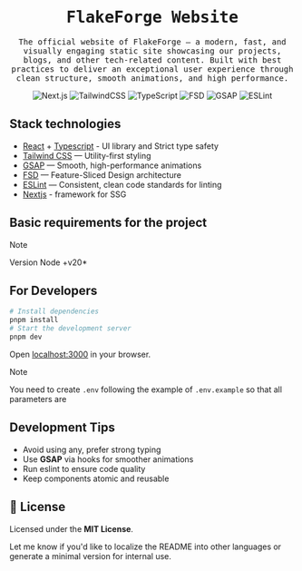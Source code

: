 <div align="center">
  <h1><samp>FlakeForge Website</samp></h1>
  <p>
    <samp>
      The official website of FlakeForge — a modern, fast, and visually engaging static site showcasing our projects, blogs, and other tech-related content. Built with best practices to deliver an exceptional user experience through clean structure, smooth animations, and high performance.
    </samp>
  </p>
</div>

<p align="center">
  <img alt="Next.js" src="https://img.shields.io/badge/Next.js-SSG%20Ready-000000?style=flat&logo=next.js&logoColor=white&labelColor=20222d" />
  <img alt="TailwindCSS" src="https://img.shields.io/badge/TailwindCSS-v4-38BDF8?style=flat&logo=tailwind-css&logoColor=white&labelColor=20222d" />
  <img alt="TypeScript" src="https://img.shields.io/badge/TypeScript-Strict-3178C6?style=flat&logo=typescript&logoColor=white&labelColor=20222d" />
  <img alt="FSD" src="https://img.shields.io/badge/FSD-Architecture-orange?style=flat&labelColor=20222d&logoColor=white" />
  <img alt="GSAP" src="https://img.shields.io/badge/GSAP-Animations-88CE02?style=flat&logo=greensock&logoColor=white&labelColor=20222d" />
  <img alt="ESLint" src="https://img.shields.io/badge/Linting-ESLint-4B32C3?style=flat&logo=eslint&logoColor=white&labelColor=20222d" />
</p>

## Stack technologies
- [React](https://react.dev/learn) + [Typescript](https://www.typescriptlang.org/docs/) - UI library and Strict type safety
- [Tailwind CSS](https://tailwindcss.com) — Utility-first styling
- [GSAP](https://gsap.com) — Smooth, high-performance animations
- [FSD](https://feature-sliced.design) — Feature-Sliced Design architecture
- [ESLint](https://eslint.org/) — Consistent, clean code standards for linting
- [Nextjs](https://Nextjs.org/) - framework for SSG

## Basic requirements for the project

> [!NOTE]
> Version Node +v20\*

## For Developers

```bash
# Install dependencies
pnpm install
# Start the development server
pnpm dev
```

Open [localhost:3000](http://localhost:3000) in your browser.

> [!NOTE]
> You need to create `.env` following the example of `.env.example` so that all parameters are

## Development Tips
- Avoid using any, prefer strong typing
- Use **GSAP** via hooks for smoother animations
- Run eslint to ensure code quality
- Keep components atomic and reusable

## 📄 License
Licensed under the **MIT License**.

Let me know if you'd like to localize the README into other languages or generate a minimal version for internal use.
